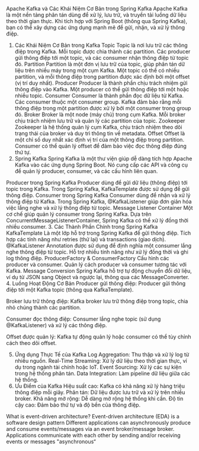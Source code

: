 Apache Kafka và Các Khái Niệm Cơ Bản trong Spring Kafka
Apache Kafka là một nền tảng phân tán dùng để xử lý, lưu trữ, và truyền tải luồng dữ liệu theo thời gian thực. Khi tích hợp với Spring Boot (thông qua Spring Kafka), bạn có thể xây dựng các ứng dụng mạnh mẽ để gửi, nhận, và xử lý thông điệp.

1. Các Khái Niệm Cơ Bản trong Kafka
   Topic
   Topic là nơi lưu trữ các thông điệp trong Kafka.
   Mỗi topic được chia thành các partition.
   Các producer gửi thông điệp tới một topic, và các consumer nhận thông điệp từ topic đó.
   Partition
   Partition là một đơn vị lưu trữ của topic, giúp phân tán dữ liệu trên nhiều máy trong một cụm Kafka.
   Một topic có thể có nhiều partition, và mỗi thông điệp trong partition được xác định bởi một offset (vị trí duy nhất).
   Producer
   Producer là thành phần chịu trách nhiệm gửi thông điệp vào Kafka.
   Một producer có thể gửi thông điệp tới một hoặc nhiều topic.
   Consumer
   Consumer là thành phần đọc dữ liệu từ Kafka.
   Các consumer thuộc một consumer group. Kafka đảm bảo rằng mỗi thông điệp trong một partition được xử lý bởi một consumer trong group đó.
   Broker
   Broker là một node (máy chủ) trong cụm Kafka. Mỗi broker chịu trách nhiệm lưu trữ và quản lý các partition của topic.
   Zookeeper
   Zookeeper là hệ thống quản lý cụm Kafka, chịu trách nhiệm theo dõi trạng thái của broker và duy trì thông tin về metadata.
   Offset
   Offset là một chỉ số duy nhất xác định vị trí của một thông điệp trong partition.
   Consumer có thể quản lý offset để đảm bảo việc đọc thông điệp đúng thứ tự.
2. Spring Kafka
   Spring Kafka là một thư viện giúp dễ dàng tích hợp Apache Kafka vào các ứng dụng Spring Boot. Nó cung cấp các API và công cụ để quản lý producer, consumer, và các cấu hình liên quan.

Producer trong Spring Kafka
Producer dùng để gửi dữ liệu (thông điệp) tới topic trong Kafka.
Trong Spring Kafka, KafkaTemplate được sử dụng để gửi thông điệp.
Consumer trong Spring Kafka
Consumer dùng để nhận và xử lý thông điệp từ Kafka.
Trong Spring Kafka, @KafkaListener giúp đơn giản hóa việc lắng nghe và xử lý thông điệp từ topic.
Message Listener Container
Một cơ chế giúp quản lý consumer trong Spring Kafka.
Dựa trên ConcurrentMessageListenerContainer, Spring Kafka có thể xử lý đồng thời nhiều consumer.
3. Các Thành Phần Chính trong Spring Kafka
   KafkaTemplate
   Là một lớp hỗ trợ trong Spring Kafka để gửi thông điệp.
   Tích hợp các tính năng như retries (thử lại) và transactions (giao dịch).
   @KafkaListener
   Annotation được sử dụng để định nghĩa một consumer lắng nghe thông điệp từ topic.
   Hỗ trợ nhiều tính năng như xử lý đồng thời và ghi log thông điệp.
   ProducerFactory & ConsumerFactory
   Cấu hình các producer và consumer.
   Quản lý cách producer và consumer tương tác với Kafka.
   Message Conversion
   Spring Kafka hỗ trợ tự động chuyển đổi dữ liệu, ví dụ từ JSON sang Object và ngược lại, thông qua các MessageConverter.
4. Luồng Hoạt Động Cơ Bản
   Producer gửi thông điệp: Producer gửi thông điệp tới một Kafka topic (thông qua KafkaTemplate).

Broker lưu trữ thông điệp: Kafka broker lưu trữ thông điệp trong topic, chia nhỏ chúng thành các partition.

Consumer đọc thông điệp: Consumer lắng nghe topic (sử dụng @KafkaListener) và xử lý các thông điệp.

Offset được quản lý: Kafka tự động quản lý hoặc consumer có thể tùy chỉnh cách theo dõi offset.

5. Ứng dụng Thực Tế của Kafka
   Log Aggregation: Thu thập và xử lý log từ nhiều nguồn.
   Real-Time Streaming: Xử lý dữ liệu theo thời gian thực, ví dụ trong ngành tài chính hoặc IoT.
   Event Sourcing: Xử lý các sự kiện trong hệ thống phân tán.
   Data Integration: Làm pipeline dữ liệu giữa các hệ thống.
6. Ưu Điểm của Kafka
   Hiệu suất cao: Kafka có khả năng xử lý hàng triệu thông điệp mỗi giây.
   Phân tán: Dữ liệu được lưu trữ và xử lý trên nhiều broker.
   Khả năng mở rộng: Dễ dàng mở rộng hệ thống khi cần.
   Độ tin cậy cao: Đảm bảo thứ tự và độ bền của thông điệp.


What is event-driven architecture?
Event-driven architecture (EDA) is a software design pattern
Different applications can asynchronously produce and consume events/messages via an event broker/message broker.
Applications communicate with each other by sending and/or receiving events or messages "asynchronous“ 